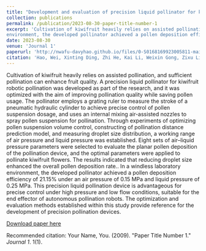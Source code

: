 ```yaml
---
title: "Development and evaluation of precision liquid pollinator for kiwifruit."
collection: publications
permalink: /publication/2023-08-30-paper-title-number-1
excerpt: 'Cultivation of kiwifruit heavily relies on assisted pollination, and sufficient pollination can enhance fruit quality. A precision liquid pollinator for kiwifruit robotic pollination was developed as part of the research, and it was optimized with the aim of improving pollination quality while saving pollen usage. The pollinator employs a grating ruler to measure the stroke of a pneumatic hydraulic cylinder to achieve precise control of pollen suspension dosage, and uses an internal mixing air-assisted nozzles to spray pollen suspension for pollination. Through experiments of optimizing pollen suspension volume control, constructing of pollination distance prediction model, and measuring droplet size distribution, a working range of air pressure and liquid pressure was established. Eight sets of air–liquid pressure parameters were selected to evaluate the planar pollen deposition of the pollination device, and the optimal parameters were applied to pollinate kiwifruit flowers. The results indicated that reducing droplet size enhanced the overall pollen deposition rate.. In a windless laboratory 
environment, the developed pollinator achieved a pollen deposition efficiency of 21.15% under an air pressure of 0.15 MPa and liquid pressure of 0.25 MPa. This precision liquid pollination device is advantageous for precise control under high pressure and low flow conditions, suitable for the end effector of autonomous pollination robots. The optimization and evaluation methods established within this study provide reference for the development of precision pollination devices.'
date: 2023-08-30
venue: 'Journal 1'
paperurl: 'http://nwafu-davyhao.github.io/files/0-S0168169923005811-main.pdf'
citation: 'Hao, Wei, Xinting Ding, Zhi He, Kai Li, Weixin Gong, Zixu Li, Zhen Yang, and Congjie Cui. "Development and evaluation of precision liquid pollinator for kiwifruit." Computers and Electronics in Agriculture 213 (2023): 108193. (Q1 Top)'<br>
---
```

Cultivation of kiwifruit heavily relies on assisted pollination, and sufficient pollination can enhance fruit quality. A precision liquid pollinator for kiwifruit robotic pollination was developed as part of the research, and it was optimized with the aim of improving pollination quality while saving pollen usage. The pollinator employs a grating ruler to measure the stroke of a pneumatic hydraulic cylinder to achieve precise control of pollen suspension dosage, and uses an internal mixing air-assisted nozzles to spray pollen suspension for pollination. Through experiments of optimizing pollen suspension volume control, constructing of pollination distance prediction model, and measuring droplet size distribution, a working range of air pressure and liquid pressure was established. Eight sets of air–liquid pressure parameters were selected to evaluate the planar pollen deposition of the pollination device, and the optimal parameters were applied to pollinate kiwifruit flowers. The results indicated that reducing droplet size enhanced the overall pollen deposition rate.. In a windless laboratory 
environment, the developed pollinator achieved a pollen deposition efficiency of 21.15% under an air pressure of 0.15 MPa and liquid pressure of 0.25 MPa. This precision liquid pollination device is advantageous for precise control under high pressure and low flow conditions, suitable for the end effector of autonomous pollination robots. The optimization and evaluation methods established within this study provide reference for the development of precision pollination devices.

[Download paper here](http://nwafu-davyhao.github.io/files/1-s2.0-S0168169923005811-main.pdf)

Recommended citation: Your Name, You. (2009). "Paper Title Number 1." <i>Journal 1</i>. 1(1).
